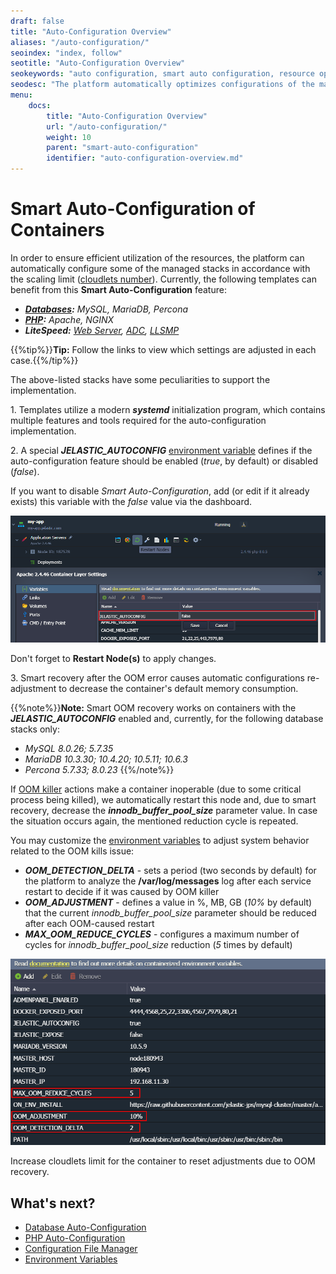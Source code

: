 ```yaml
---
draft: false
title: "Auto-Configuration Overview"
aliases: "/auto-configuration/"
seoindex: "index, follow"
seotitle: "Auto-Configuration Overview"
seokeywords: "auto configuration, smart auto configuration, resource optimization, container optimization, auto optimization, smart configuration"
seodesc: "The platform automatically optimizes configurations of the managed templates to ensure efficient resource utilization and the best stack performance."
menu: 
    docs:
        title: "Auto-Configuration Overview"
        url: "/auto-configuration/"
        weight: 10
        parent: "smart-auto-configuration"
        identifier: "auto-configuration-overview.md"
---
```


# Smart Auto-Configuration of Containers

In order to ensure efficient utilization of the resources, the platform can automatically configure some of the managed stacks in accordance with the scaling limit ([cloudlets number](/cloudlet/)). Currently, the following templates can benefit from this **Smart Auto-Configuration** feature:

- ***[Databases](/database-auto-configuration/):** MySQL, MariaDB, Percona*
- ***[PHP](/php-auto-configuration/):** Apache, NGINX*
- ***LiteSpeed:** [Web Server](/litespeed-web-server/), [ADC](/litespeed-web-adc/), [LLSMP](/lemp-llsmp/)*

{{%tip%}}**Tip:** Follow the links to view which settings are adjusted in each case.{{%/tip%}}

The above-listed stacks have some peculiarities to support the implementation.

1\. Templates utilize a modern ***systemd*** initialization program, which contains multiple features and tools required for the auto-configuration implementation.

2\. A special ***JELASTIC_AUTOCONFIG*** [environment variable](/container-variables/) defines if the auto-configuration feature should be enabled (*true*, by default) or disabled (*false*).

If you want to disable *Smart Auto-Configuration*, add (or edit if it already exists) this variable with the *false* value via the dashboard.

![PaaS autoconfig variable](01-paas-autoconfig-variable.png)

Don't forget to **Restart Node(s)** to apply changes.

3\. Smart recovery after the OOM error causes automatic configurations re-adjustment to decrease the container's default memory consumption.

{{%note%}}**Note:** Smart OOM recovery works on containers with the ***JELASTIC_AUTOCONFIG*** enabled and, currently, for the following database stacks only:

- *MySQL 8.0.26; 5.7.35*
- *MariaDB 10.3.30; 10.4.20; 10.5.11; 10.6.3*
- *Percona 5.7.33; 8.0.23*
{{%/note%}}

If [OOM killer](/oom-killer-troubleshooting/) actions make a container inoperable (due to some critical process being killed), we automatically restart this node and, due to smart recovery, decrease the ***innodb_buffer_pool_size*** parameter value. In case the situation occurs again, the mentioned reduction cycle is repeated.

You may customize the [environment variables](/environment-variables/) to adjust system behavior related to the OOM kills issue:

- ***OOM_DETECTION_DELTA*** - sets a period (two seconds by default) for the platform to analyze the **/var/log/messages** log after each service restart to decide if it was caused by OOM killer
- ***OOM_ADJUSTMENT*** - defines a value in %, MB, GB (*10%* by default) that the current *innodb_buffer_pool_size* parameter should be reduced after each OOM-caused restart
- ***MAX_OOM_REDUCE_CYCLES*** - configures a maximum number of cycles for *innodb_buffer_pool_size* reduction (*5* times by default)

![OOM recovery variables](02-oom-recovery-variables.png)

Increase cloudlets limit for the container to reset adjustments due to OOM recovery.


## What's next?

* [Database Auto-Configuration](/database-auto-configuration/)
* [PHP Auto-Configuration](/php-auto-configuration/)
* [Configuration File Manager](/configuration-file-manager/)
* [Environment Variables](/environment-variables/)